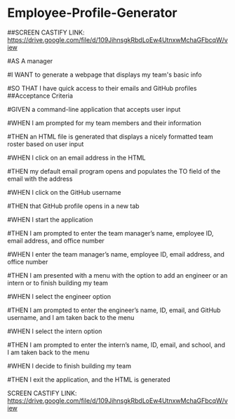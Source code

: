 # Employee-Profile-Generator

##SCREEN CASTIFY LINK: https://drive.google.com/file/d/109JihnsgkRbdLoEw4UtnxwMchaGFbcqW/view

#AS A manager

#I WANT to generate a webpage that displays my team's basic info

#SO THAT I have quick access to their emails and GitHub profiles
##Acceptance Criteria

#GIVEN a command-line application that accepts user input

#WHEN I am prompted for my team members and their information

#THEN an HTML file is generated that displays a nicely formatted team roster based on user input

#WHEN I click on an email address in the HTML

#THEN my default email program opens and populates the TO field of the email with the address

#WHEN I click on the GitHub username

#THEN that GitHub profile opens in a new tab

#WHEN I start the application

#THEN I am prompted to enter the team manager’s name, employee ID, email address, and office number

#WHEN I enter the team manager’s name, employee ID, email address, and office number

#THEN I am presented with a menu with the option to add an engineer or an intern or to finish building my team

#WHEN I select the engineer option

#THEN I am prompted to enter the engineer’s name, ID, email, and GitHub username, and I am taken back to the menu

#WHEN I select the intern option

#THEN I am prompted to enter the intern’s name, ID, email, and school, and I am taken back to the menu

#WHEN I decide to finish building my team

#THEN I exit the application, and the HTML is generated

SCREEN CASTIFY LINK: https://drive.google.com/file/d/109JihnsgkRbdLoEw4UtnxwMchaGFbcqW/view
